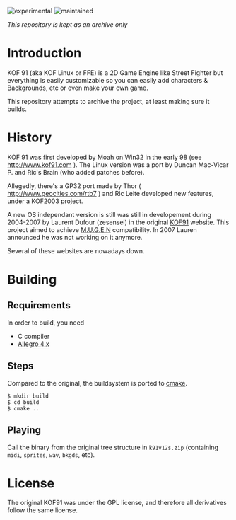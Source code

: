 
![experimental](https://img.shields.io/badge/stability%3F-experimental-orange.svg)
![maintained](https://img.shields.io/maintenance/yes/2003.svg)

*This repository is kept as an archive only*

# Introduction

KOF 91 (aka KOF Linux or FFE) is a 2D Game Engine like Street Fighter but everything is easily customizable so you can easily add characters & Backgrounds, etc or even make your own game.

This repository attempts to archive the project, at least making sure it builds.

# History

KOF 91 was first developed by Moah on Win32 in the early 98 (see http://www.kof91.com ). The Linux version was a port by Duncan Mac-Vicar P. and Ric's Brain (who added patches before).

Allegedly, there's a GP32 port made by Thor ( http://www.geocities.com/rtb7 ) and Ric Leite developed new features, under a KOF2003 project.

A new OS independant version is still was still in developement during 2004-2007 by Laurent Dufour (zesensei) in the original [KOF91](http://kof91.sourceforge.net) website. This project aimed to achieve [M.U.G.E.N](https://en.wikipedia.org/wiki/M.U.G.E.N) compatibility. In 2007 Lauren announced he was not working on it anymore.

Several of these websites are nowadays down.

# Building

## Requirements

In order to build, you need

* C compiler
* [Allegro 4.x](http://liballeg.org/)

## Steps

Compared to the original, the buildsystem is ported to [cmake](https://cmake.org/).

```
$ mkdir build
$ cd build
$ cmake ..
```

## Playing

Call the binary from the original tree structure in `k91v12s.zip` (containing
`midi`, `sprites`, `wav`, `bkgds`, etc).

# License

The original KOF91 was under the GPL license, and therefore all derivatives follow the same license.
